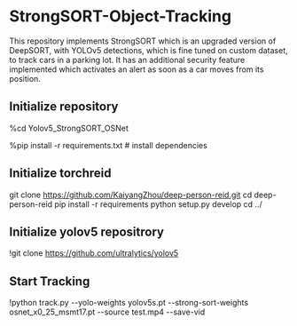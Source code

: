 # StrongSORT-Object-Tracking
This repository implements StrongSORT which is an upgraded version of DeepSORT, with YOLOv5 detections, which is fine tuned on custom dataset, to track cars in a parking lot. It has an additional security feature implemented which activates an alert as soon as a car moves from its position.

## Initialize repository 
%cd Yolov5_StrongSORT_OSNet

%pip install -r requirements.txt  # install dependencies

## Initialize torchreid
git clone https://github.com/KaiyangZhou/deep-person-reid.git
cd deep-person-reid
pip install -r requirements
python setup.py develop
cd ../

## Initialize yolov5 repositrory
!git clone https://github.com/ultralytics/yolov5


## Start Tracking
!python track.py --yolo-weights  yolov5s.pt --strong-sort-weights osnet_x0_25_msmt17.pt --source test.mp4 --save-vid
